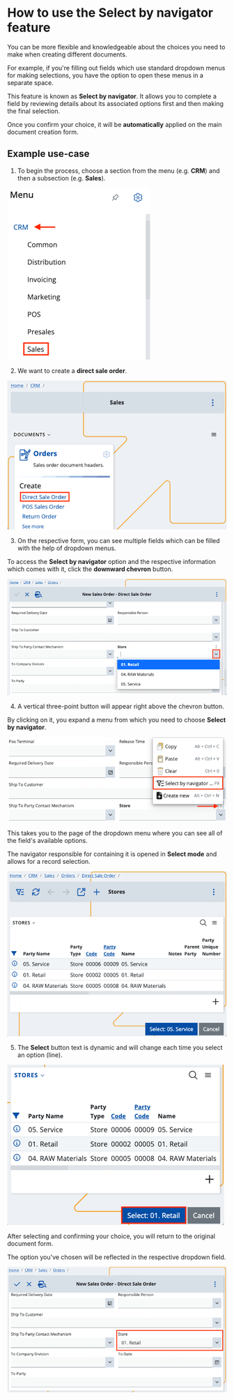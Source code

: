 # How to use the Select by navigator feature

You can be more flexible and knowledgeable about the choices you need to make when creating different documents. 

For example, if you're filling out fields which use standard dropdown menus for making selections, you have the option to open these menus in a separate space.

This feature is known as **Select by navigator**. It allows you to complete a field by reviewing details about its associated options first and then making the final selection.

Once you confirm your choice, it will be **automatically** applied on the main document creation form. 

## Example use-case

1. To begin the process, choose a section from the menu (e.g. **CRM**) and then a subsection (e.g. **Sales**).

![Pictures](pictures/crm-select.png)

2. We want to create a **direct sale order**. 

![Pictures](pictures/direct-sale-order-select2.png)

3. On the respective form, you can see multiple fields which can be filled with the help of dropdown menus.

To access the **Select by navigator** option and the respective information which comes with it, click the **downward chevron** button.

![Pictures](pictures/store-down-button-select.png)

4. A vertical three-point button will appear right above the chevron button. 

By clicking on it, you expand a menu from which you need to choose **Select by navigator**.

![Pictures](pictures/select-by-navigator-button2.png)

This takes you to the page of the dropdown menu where you can see all of the field's available options. 

The navigator responsible for containing it is opened in **Select mode** and allows for a record selection.

![Pictures](pictures/module-screen.png)

5. The **Select** button text is dynamic and will change each time you select an option (line).

![Pictures](pictures/module-screen2.png)
 
After selecting and confirming your choice, you will return to the original document form.

The option you've chosen will be reflected in the respective dropdown field.

![Pictures](pictures/choice-selected.png)
